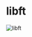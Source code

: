 # libft

<img alt="libft" align="center" src="https://user-images.githubusercontent.com/81354228/200707293-adb2f17f-62f9-4e10-bacd-367fc51b8295.png" />
